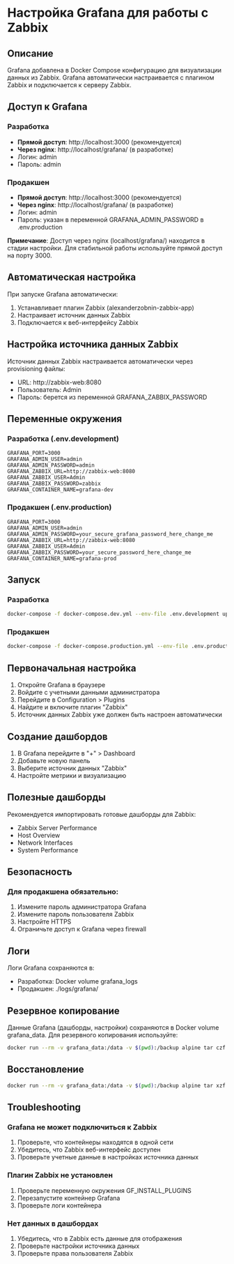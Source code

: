 # Настройка Grafana для работы с Zabbix

## Описание

Grafana добавлена в Docker Compose конфигурацию для визуализации данных из Zabbix. Grafana автоматически настраивается с плагином Zabbix и подключается к серверу Zabbix.

## Доступ к Grafana

### Разработка
- **Прямой доступ**: http://localhost:3000 (рекомендуется)
- **Через nginx**: http://localhost/grafana/ (в разработке)
- Логин: admin
- Пароль: admin

### Продакшен
- **Прямой доступ**: http://localhost:3000 (рекомендуется)
- **Через nginx**: http://localhost/grafana/ (в разработке)
- Логин: admin
- Пароль: указан в переменной GRAFANA_ADMIN_PASSWORD в .env.production

**Примечание**: Доступ через nginx (localhost/grafana/) находится в стадии настройки. Для стабильной работы используйте прямой доступ на порту 3000.

## Автоматическая настройка

При запуске Grafana автоматически:
1. Устанавливает плагин Zabbix (alexanderzobnin-zabbix-app)
2. Настраивает источник данных Zabbix
3. Подключается к веб-интерфейсу Zabbix

## Настройка источника данных Zabbix

Источник данных Zabbix настраивается автоматически через provisioning файлы:
- URL: http://zabbix-web:8080
- Пользователь: Admin
- Пароль: берется из переменной GRAFANA_ZABBIX_PASSWORD

## Переменные окружения

### Разработка (.env.development)
```
GRAFANA_PORT=3000
GRAFANA_ADMIN_USER=admin
GRAFANA_ADMIN_PASSWORD=admin
GRAFANA_ZABBIX_URL=http://zabbix-web:8080
GRAFANA_ZABBIX_USER=Admin
GRAFANA_ZABBIX_PASSWORD=zabbix
GRAFANA_CONTAINER_NAME=grafana-dev
```

### Продакшен (.env.production)
```
GRAFANA_PORT=3000
GRAFANA_ADMIN_USER=admin
GRAFANA_ADMIN_PASSWORD=your_secure_grafana_password_here_change_me
GRAFANA_ZABBIX_URL=http://zabbix-web:8080
GRAFANA_ZABBIX_USER=Admin
GRAFANA_ZABBIX_PASSWORD=your_secure_password_here_change_me
GRAFANA_CONTAINER_NAME=grafana-prod
```

## Запуск

### Разработка
```bash
docker-compose -f docker-compose.dev.yml --env-file .env.development up -d
```

### Продакшен
```bash
docker-compose -f docker-compose.production.yml --env-file .env.production up -d
```

## Первоначальная настройка

1. Откройте Grafana в браузере
2. Войдите с учетными данными администратора
3. Перейдите в Configuration > Plugins
4. Найдите и включите плагин "Zabbix"
5. Источник данных Zabbix уже должен быть настроен автоматически

## Создание дашбордов

1. В Grafana перейдите в "+" > Dashboard
2. Добавьте новую панель
3. Выберите источник данных "Zabbix"
4. Настройте метрики и визуализацию

## Полезные дашборды

Рекомендуется импортировать готовые дашборды для Zabbix:
- Zabbix Server Performance
- Host Overview
- Network Interfaces
- System Performance

## Безопасность

### Для продакшена обязательно:
1. Измените пароль администратора Grafana
2. Измените пароль пользователя Zabbix
3. Настройте HTTPS
4. Ограничьте доступ к Grafana через firewall

## Логи

Логи Grafana сохраняются в:
- Разработка: Docker volume grafana_logs
- Продакшен: ./logs/grafana/

## Резервное копирование

Данные Grafana (дашборды, настройки) сохраняются в Docker volume grafana_data.
Для резервного копирования используйте:

```bash
docker run --rm -v grafana_data:/data -v $(pwd):/backup alpine tar czf /backup/grafana_backup.tar.gz -C /data .
```

## Восстановление

```bash
docker run --rm -v grafana_data:/data -v $(pwd):/backup alpine tar xzf /backup/grafana_backup.tar.gz -C /data
```

## Troubleshooting

### Grafana не может подключиться к Zabbix
1. Проверьте, что контейнеры находятся в одной сети
2. Убедитесь, что Zabbix веб-интерфейс доступен
3. Проверьте учетные данные в настройках источника данных

### Плагин Zabbix не установлен
1. Проверьте переменную окружения GF_INSTALL_PLUGINS
2. Перезапустите контейнер Grafana
3. Проверьте логи контейнера

### Нет данных в дашбордах
1. Убедитесь, что в Zabbix есть данные для отображения
2. Проверьте настройки источника данных
3. Проверьте права пользователя Zabbix